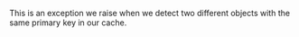 This is an exception we raise when we detect two different objects with the same primary key in our cache.
